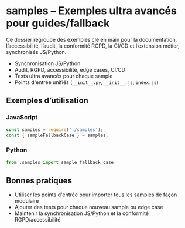 # samples – Exemples ultra avancés pour guides/fallback

Ce dossier regroupe des exemples clé en main pour la documentation, l’accessibilité, l’audit, la conformité RGPD, la CI/CD et l’extension métier, synchronisés JS/Python.

- Synchronisation JS/Python
- Audit, RGPD, accessibilité, edge cases, CI/CD
- Tests ultra avancés pour chaque sample
- Points d'entrée unifiés (`__init__.py`, `__init__.js`, `index.js`)

## Exemples d’utilisation

### JavaScript
```js
const samples = require('./samples');
const { sampleFallbackCase } = samples;
```

### Python
```python
from .samples import sample_fallback_case
```

## Bonnes pratiques
- Utiliser les points d'entrée pour importer tous les samples de façon modulaire
- Ajouter des tests pour chaque nouveau sample ou edge case
- Maintenir la synchronisation JS/Python et la conformité RGPD/accessibilité
